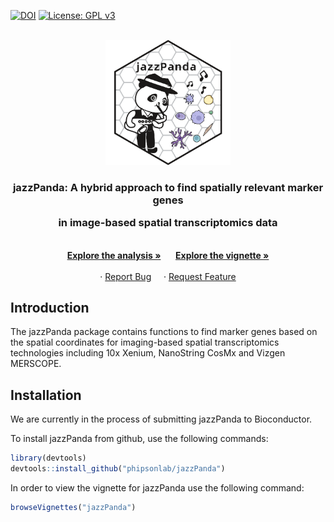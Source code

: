 
[![DOI](https://zenodo.org/badge/724929670.svg)](https://zenodo.org/doi/10.5281/zenodo.10360070)
[![License: GPL v3](https://img.shields.io/badge/License-GPLv3-blue.svg)](https://github.com/phipsonlab/jazzPanda/blob/main/LICENSE)
<!-- PROJECT LOGO -->
<br />
<div align="center">
  <a href="https://github.com/github_username/repo_name">
    <img src="inst/images/jazzPanda_logo.png" alt="Logo" width="200" height="200">
  </a>

<h3 align="center">jazzPanda: A hybrid approach to find spatially relevant marker genes 
 
  in image-based spatial transcriptomics data </h3>

  <p align="center">
    <br />
    <a href="https://github.com/phipsonlab/jazzPanda_analysis"><strong>Explore the analysis »</strong></a>&nbsp;&nbsp;&nbsp;&nbsp;&nbsp;
    <a href="https://github.com/phipsonlab/jazzPanda/blob/main/vignettes/jazzPanda.Rmd"><strong>Explore the vignette »</strong></a>
    <br />
    <br />
    ·
    <a href="https://github.com/phipsonlab/jazzPanda/issues/new?labels=bug&template=bug-report---.md">Report Bug</a> &nbsp;&nbsp;&nbsp;
    ·
    <a href="https://github.com/phipsonlab/jazzPanda/issues/new?labels=enhancement&template=feature-request---.md">Request Feature</a>
  </p>
</div>

## Introduction

The jazzPanda package contains functions to find marker genes
based on the spatial coordinates for imaging-based spatial transcriptomics 
technologies including 10x Xenium, NanoString CosMx and Vizgen MERSCOPE. 


## Installation
We are currently in the process of submitting jazzPanda to Bioconductor. 

To install jazzPanda from github, use the following commands:

``` r
library(devtools)
devtools::install_github("phipsonlab/jazzPanda")
```

In order to view the vignette for jazzPanda use the following command:

``` r
browseVignettes("jazzPanda")
```
